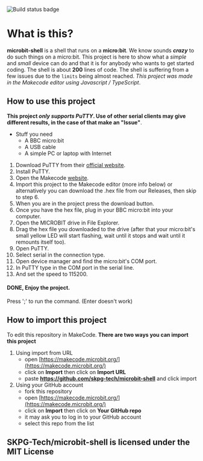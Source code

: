 ![Build status badge](https://github.com/skpg-tech/microbit-shell/workflows/MakeCode/badge.svg)
# What is this?
**microbit-shell** is a shell that runs on a __micro:bit__. We know sounds _**crazy**_ to do such things on a micro:bit. This project is here to show what a *simple* and *small* device can do and that it is for anybody who wants to get started coding. The shell is about **200** lines of code. The shell is suffering from a few issues due to the `limits` being almost reached. _This project was made in the Makecode editor using Javascript / TypeScript_.

## How to use this project
**This project _only supports PuTTY_. Use of other serial clients may give different results, in the case of that make an "Issue"**.
  - Stuff you need
    - A BBC micro:bit
    - A USB cable
    - A simple PC or laptop with Internet
    
1. Download PuTTY from their [official website](https://www.putty.org/).
2. Install PuTTY.
3. Open the Makecode [website](https://makecode.microbit.org/).
4. Import this project to the Makecode editor (more info below) or alternatively you can download the .hex file from our Releases, then skip to step 6.
5. When you are in the project press the download button.
6. Once you have the hex file, plug in your BBC micro:bit into your computer.
7. Open the MICROBIT drive in File Explorer.
8. Drag the hex file you downloaded to the drive (after that your micro:bit's small yellow LED will start flashing, wait until it stops and wait until it remounts itself too).
9. Open PuTTY.
10. Select serial in the connection type.
11. Open device manager and find the micro:bit's COM port.
12. In PuTTY type in the COM port in the serial line.
13. And set the speed to 115200.

#### DONE, Enjoy the project.

Press ';' to run the command. (Enter doesn't work)

## How to import this project

To edit this repository in MakeCode.
**There are two ways you can import this project**
   1. Using import from URL
      - open [https://makecode.microbit.org/](https://makecode.microbit.org/)
      - click on **Import** then click on **Import URL**
      - paste **https://github.com/skpg-tech/microbit-shell** and click import
   2. Using your GitHub account
      - fork this repository
      - open [https://makecode.microbit.org/](https://makecode.microbit.org/)
      - click on **Import** then click on **Your GitHub repo**
      - it may ask you to log in to your GitHub account
      - select this repo from the list
      
## SKPG-Tech/microbit-shell is licensed under the MIT License
